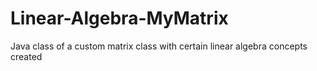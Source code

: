 # Linear-Algebra-MyMatrix
Java class of a custom matrix class with certain linear algebra concepts created
